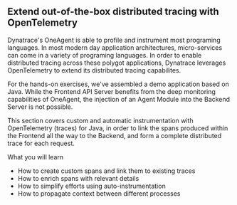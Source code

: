 ## Extend out-of-the-box distributed tracing with OpenTelemetry

Dynatrace's OneAgent is able to profile and instrument most programing languages. In most modern day application architectures, micro-services can come in a variety of programing languages. In order to enable distributed tracing across these polygot applications, Dynatrace leverages OpenTelemetry to extend its distributed tracing capabilites.

For the hands-on exercises, we've assembled a demo application based on Java. While the Frontend API Server benefits from the deep monitoring capabilities of OneAgent, the injection of an Agent Module into the Backend Server is not possible.

This section covers custom and automatic instrumentation with OpenTelemetry (traces) for Java, in order to link the spans produced within the Frontend all the way to the Backend, and form a complete distributed trace for each request.

What you will learn
- How to create custom spans and link them to existing traces
- How to enrich spans with relevant details
- How to simplify efforts using auto-instrumentation
- How to propagate context between different processes